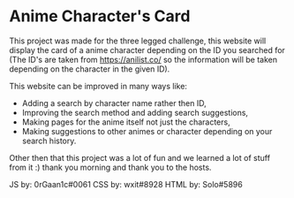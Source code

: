 # Anime Character's Card
This project was made for the three legged challenge, this website will display the card of a anime character depending on the ID you searched for (The ID's are taken from https://anilist.co/ so the information will be taken depending on the character in the given ID).

This website can be improved in many ways like:
- Adding a search by character name rather then ID,
- Improving the search method and adding search suggestions,
- Making pages for the anime itself not just the characters,
- Making suggestions to other animes or character depending on your search history.

Other then that this project was a lot of fun and we learned a lot of stuff from it :) thank you morning and thank you to the hosts.

JS by: 0rGaan1c#0061 CSS by: wxit#8928 HTML by: Solo#5896

